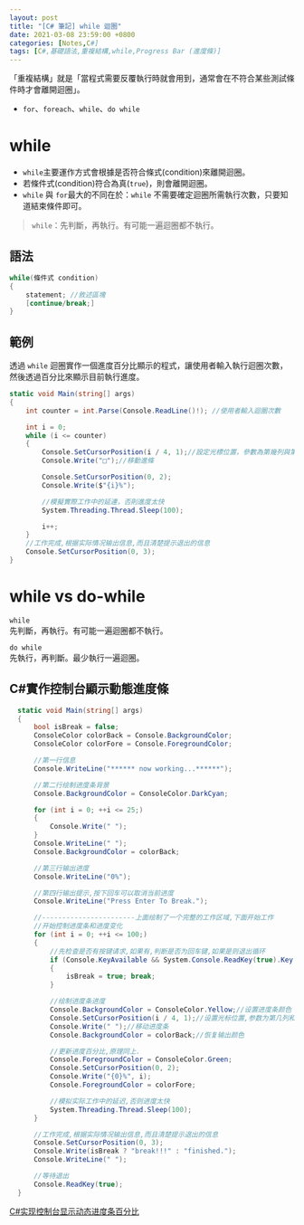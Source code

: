 ```yaml
---
layout: post
title: "[C# 筆記] while 迴圈"
date: 2021-03-08 23:59:00 +0800
categories: [Notes,C#]
tags: [C#,基礎語法,重複結構,while,Progress Bar (進度條)]
---
```



「重複結構」就是「當程式需要反覆執行時就會用到，通常會在不符合某些測試條件時才會離開迴圈」。

- `for`、`foreach`、`while`、`do while`


# while

- `while`主要運作方式會根據是否符合條式(condition)來離開迴圈。
- 若條件式(condition)符合為真(`true`)，則會離開迴圈。
- `while` 與 `for`最大的不同在於：`while` 不需要確定迴圈所需執行次數，只要知道結束條件即可。

> `while`：先判斷，再執行。有可能一遍迴圈都不執行。

## 語法

```c#
while(條件式 condition) 
{
    statement; //敘述區塊
    [continue/break;]
}
```

## 範例

透過 `while` 迴圈實作一個進度百分比顯示的程式，讓使用者輸入執行迴圈次數，然後透過百分比來顯示目前執行進度。

```c#
static void Main(string[] args)
{
    int counter = int.Parse(Console.ReadLine()!); //使用者輸入迴圈次數

    int i = 0;
    while (i <= counter)
    {
        Console.SetCursorPosition(i / 4, 1);//設定光標位置，參數為第幾列與第幾行
        Console.Write("□");//移動進條

        Console.SetCursorPosition(0, 2);
        Console.Write($"{i}%");

        //模擬實際工作中的延連，否則進度太快
        System.Threading.Thread.Sleep(100);

        i++;
    }
    //工作完成,根据实际情况输出信息,而且清楚提示退出的信息
    Console.SetCursorPosition(0, 3);
}
```

# while vs do-while

`while`     
先判斷，再執行。有可能一遍迴圈都不執行。

`do while`      
先執行，再判斷。最少執行一遍迴圈。


## C#實作控制台顯示動態進度條

```c#
  static void Main(string[] args)
  {
      bool isBreak = false;
      ConsoleColor colorBack = Console.BackgroundColor;
      ConsoleColor colorFore = Console.ForegroundColor;

      //第一行信息
      Console.WriteLine("****** now working...******");

      //第二行绘制进度条背景
      Console.BackgroundColor = ConsoleColor.DarkCyan;

      for (int i = 0; ++i <= 25;)
      {
          Console.Write(" ");
      }
      Console.WriteLine(" ");
      Console.BackgroundColor = colorBack;

      //第三行输出进度
      Console.WriteLine("0%");

      //第四行输出提示,按下回车可以取消当前进度
      Console.WriteLine("Press Enter To Break.");

      //-----------------------上面绘制了一个完整的工作区域,下面开始工作
      //开始控制进度条和进度变化
      for (int i = 0; ++i <= 100;)
      {
          //先检查是否有按键请求,如果有,判断是否为回车键,如果是则退出循环
          if (Console.KeyAvailable && System.Console.ReadKey(true).Key == ConsoleKey.Enter)
          {
              isBreak = true; break;
          }

          //绘制进度条进度
          Console.BackgroundColor = ConsoleColor.Yellow;//设置进度条颜色
          Console.SetCursorPosition(i / 4, 1);//设置光标位置,参数为第几列和第几行
          Console.Write(" ");//移动进度条
          Console.BackgroundColor = colorBack;//恢复输出颜色

          //更新进度百分比,原理同上.
          Console.ForegroundColor = ConsoleColor.Green;
          Console.SetCursorPosition(0, 2);
          Console.Write("{0}%", i);
          Console.ForegroundColor = colorFore;

          //模拟实际工作中的延迟,否则进度太快
          System.Threading.Thread.Sleep(100);
      }

      //工作完成,根据实际情况输出信息,而且清楚提示退出的信息
      Console.SetCursorPosition(0, 3);
      Console.Write(isBreak ? "break!!!" : "finished.");
      Console.WriteLine(" ");

      //等待退出
      Console.ReadKey(true);
  }
```
[C#实现控制台显示动态进度条百分比](https://www.cnblogs.com/netcore5/p/15523934.html)